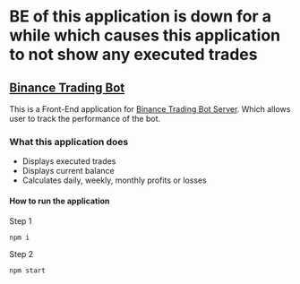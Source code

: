 # BE of this application is down for a while which causes this application to not show any executed trades
## [Binance Trading Bot](https://binance-trading-bot.netlify.app)
This is a Front-End application for [Binance Trading Bot Server](https://github.com/zicoz18/btb-server). Which allows user to track the performance of the bot.

### What this application does
- Displays executed trades
- Displays current balance
- Calculates daily, weekly, monthly profits or losses 

#### How to run the application
Step 1
```sh
npm i
```
Step 2
```
npm start
```
